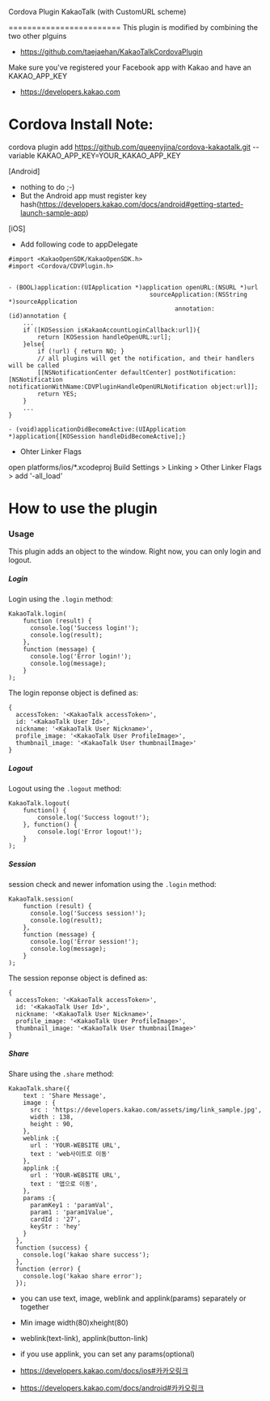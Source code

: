 Cordova Plugin KakaoTalk (with CustomURL scheme)

========================
This plugin is modified by combining the two other plguins

- https://github.com/taejaehan/KakaoTalkCordovaPlugin

Make sure you've registered your Facebook app with Kakao and have an KAKAO_APP_KEY

- https://developers.kakao.com

Cordova Install Note:
========================

cordova plugin add https://github.com/queenyjina/cordova-kakaotalk.git --variable KAKAO_APP_KEY=YOUR_KAKAO_APP_KEY

[Android]
* nothing to do ;-)
* But the Android app must register key hash(https://developers.kakao.com/docs/android#getting-started-launch-sample-app)

[iOS]
* Add following code to appDelegate

```
#import <KakaoOpenSDK/KakaoOpenSDK.h>
#import <Cordova/CDVPlugin.h>


- (BOOL)application:(UIApplication *)application openURL:(NSURL *)url
                                       sourceApplication:(NSString *)sourceApplication
                                              annotation:(id)annotation {
    ...
    if ([KOSession isKakaoAccountLoginCallback:url]){
        return [KOSession handleOpenURL:url];
    }else{
        if (!url) { return NO; }
        // all plugins will get the notification, and their handlers will be called
        [[NSNotificationCenter defaultCenter] postNotification:[NSNotification notificationWithName:CDVPluginHandleOpenURLNotification object:url]];
        return YES;
    }
    ...
}

- (void)applicationDidBecomeActive:(UIApplication *)application{[KOSession handleDidBecomeActive];}
```

* Ohter Linker Flags 

open platforms/ios/*.xcodeproj
        Build Settings > Linking > Other Linker Flags > add '-all_load'

How to use the plugin
========================

### Usage

This plugin adds an object to the window. Right now, you can only login and logout.

##### Login

Login using the `.login` method:
```
KakaoTalk.login(
    function (result) {
      console.log('Success login!');
      console.log(result);
    },
    function (message) {
      console.log('Error login!');
      console.log(message);
    }
);
```

The login reponse object is defined as:
```
{
  accessToken: '<KakaoTalk accessToken>',
  id: '<KakaoTalk User Id>',
  nickname: '<KakaoTalk User Nickname>',
  profile_image: '<KakaoTalk User ProfileImage>',
  thumbnail_image: '<KakaoTalk User thumbnailImage>'
}
```

##### Logout

Logout using the `.logout` method:
```
KakaoTalk.logout(
	function() {
		console.log('Success logout!');
	}, function() {
		console.log('Error logout!');
	}
);
```


##### Session

session check and newer infomation using the `.login` method:
```
KakaoTalk.session(
    function (result) {
      console.log('Success session!');
      console.log(result);
    },
    function (message) {
      console.log('Error session!');
      console.log(message);
    }
);
```

The session reponse object is defined as:
```
{
  accessToken: '<KakaoTalk accessToken>',
  id: '<KakaoTalk User Id>',
  nickname: '<KakaoTalk User Nickname>',
  profile_image: '<KakaoTalk User ProfileImage>',
  thumbnail_image: '<KakaoTalk User thumbnailImage>'
}
```


##### Share

Share using the `.share` method:
```
KakaoTalk.share({
    text : 'Share Message',
    image : {
      src : 'https://developers.kakao.com/assets/img/link_sample.jpg',
      width : 138, 
      height : 90,
    },
    weblink :{
      url : 'YOUR-WEBSITE URL',
      text : 'web사이트로 이동'
    },
    applink :{
      url : 'YOUR-WEBSITE URL', 
      text : '앱으로 이동',
    },
    params :{
      paramKey1 : 'paramVal',
      param1 : 'param1Value',
      cardId : '27',
      keyStr : 'hey'
    }
  },
  function (success) {
    console.log('kakao share success');
  },
  function (error) {
    console.log('kakao share error');
  });
```

- you can use text, image, weblink and applink(params) separately or together
- Min image width(80)xheight(80)
- weblink(text-link), applink(button-link)
- if you use applink, you can set any params(optional)

- https://developers.kakao.com/docs/ios#카카오링크
- https://developers.kakao.com/docs/android#카카오링크
